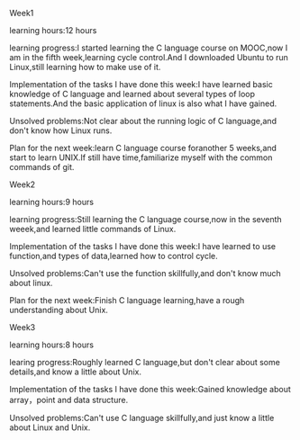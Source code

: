 Week1

learning hours:12 hours

learning progress:I started learning the C language course on MOOC,now I am in the fifth week,learning cycle control.And I 
downloaded Ubuntu to run Linux,still learning how to make use of it.

Implementation of the tasks I have done this week:I have learned basic knowledge of C language and learned about several types
of loop statements.And the basic application of linux is also what I have gained.

Unsolved problems:Not clear about the running logic of C language,and don't know how Linux runs.

Plan for the next week:learn C language course foranother 5 weeks,and start to learn UNIX.If still have time,familiarize myself 
with the common commands of git.

Week2

learning hours:9 hours

learning progress:Still learning the C language course,now in the seventh weeek,and learned little commands of Linux.

Implementation of the tasks I have done this week:I have learned to use function,and types of data,learned how to control cycle.

Unsolved problems:Can't use the function skillfully,and don't know much about linux.

Plan for the next week:Finish C language learning,have a rough understanding about Unix.

Week3

learning hours:8 hours

learing progress:Roughly learned C language,but don't clear about some details,and know a little about Unix.

Implementation of the tasks I have done this week:Gained knowledge about array，point and data structure.

Unsolved problems:Can't use C language skillfully,and just know a little about Linux and Unix.
